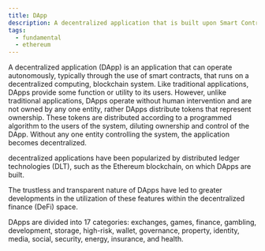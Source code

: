 ```yaml
---
title: DApp
description: A decentralized application that is built upon Smart Contracts and can operate autonomously
tags:
  - fundamental
  - ethereum
---
```


A decentralized application (DApp) is an application that can operate autonomously, typically through the use of smart contracts, that runs on a decentralized computing, blockchain system. Like traditional applications, DApps provide some function or utility to its users. However, unlike traditional applications, DApps operate without human intervention and are not owned by any one entity, rather DApps distribute tokens that represent ownership. These tokens are distributed according to a programmed algorithm to the users of the system, diluting ownership and control of the DApp. Without any one entity controlling the system, the application becomes decentralized.

decentralized applications have been popularized by distributed ledger technologies (DLT), such as the Ethereum blockchain, on which DApps are built.

The trustless and transparent nature of DApps have led to greater developments in the utilization of these features within the decentralized finance (DeFi) space.

DApps are divided into 17 categories: exchanges, games, finance, gambling, development, storage, high-risk, wallet, governance, property, identity, media, social, security, energy, insurance, and health.



